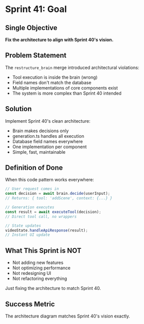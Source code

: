 # Sprint 41: Goal

## Single Objective
**Fix the architecture to align with Sprint 40's vision.**

## Problem Statement
The `restructure_brain` merge introduced architectural violations:
- Tool execution is inside the brain (wrong)
- Field names don't match the database
- Multiple implementations of core components exist
- The system is more complex than Sprint 40 intended

## Solution
Implement Sprint 40's clean architecture:
- Brain makes decisions only
- generation.ts handles all execution  
- Database field names everywhere
- One implementation per component
- Simple, fast, maintainable

## Definition of Done
When this code pattern works everywhere:

```typescript
// User request comes in
const decision = await brain.decide(userInput);
// Returns: { tool: 'addScene', context: {...} }

// Generation executes
const result = await executeTool(decision);
// Direct tool call, no wrappers

// State updates
videoState.handleApiResponse(result);
// Instant UI update
```

## What This Sprint is NOT
- Not adding new features
- Not optimizing performance
- Not redesigning UI
- Not refactoring everything

Just fixing the architecture to match Sprint 40.

## Success Metric
The architecture diagram matches Sprint 40's vision exactly.
